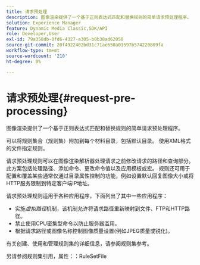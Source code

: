 ```yaml
---
title: 请求预处理
description: 图像渲染提供了一个基于正则表达式匹配和替换规则的简单请求预处理程序。
solution: Experience Manager
feature: Dynamic Media Classic,SDK/API
role: Developer,User
exl-id: 79a358db-0fd6-4327-a305-b0b38ad62050
source-git-commit: 20f4922402bd31c71ae650a01597b574220809fa
workflow-type: tm+mt
source-wordcount: '210'
ht-degree: 0%

---
```


# 请求预处理{#request-pre-processing}

图像渲染提供了一个基于正则表达式匹配和替换规则的简单请求预处理程序。

可以将规则集合（规则集）附加到每个材料目录，包括默认目录。 使用XML格式的文件指定规则。

请求预处理规则可以在图像渲染解析器处理请求之前修改请求的路径和查询部分。 此方案包括处理路径、添加命令、更改命令值以及应用模板或宏。 规则还可用于配置和覆盖某些通常仅通过目录属性控制的功能，例如设置默认回复图像大小或将HTTP服务限制到特定客户端IP地址。

请求预处理规则适用于各种应用程序，下面列出了其中一些应用程序：

* 实施&#x200B;*虚拟路径*&#x200B;机制，该机制允许将请求路径重新映射到文件、FTP和HTTP路径。
* 禁止使用CPU密集型命令以防止服务器滥用。
* 根据请求路径或图像名称控制图像质量设置(例如JPEG质量或锐化)。

有关创建、使用和管理规则集的详细信息，请参阅规则集参考。

另请参阅规则集引用，属性：：RuleSetFile
